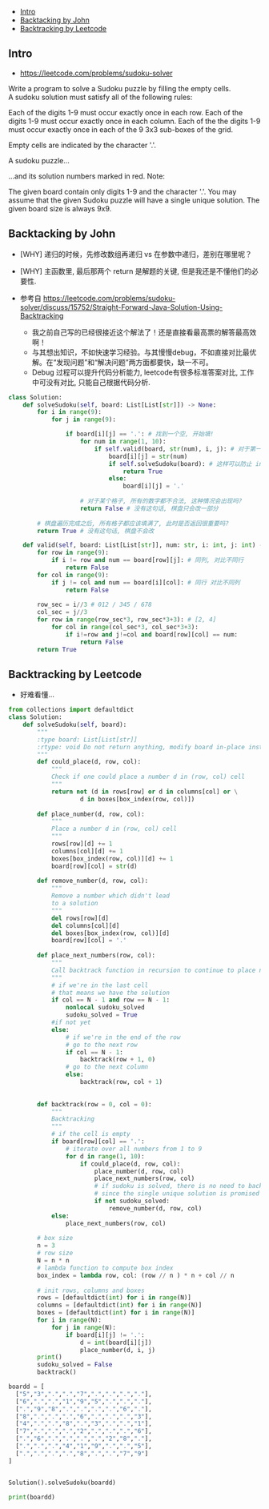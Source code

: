 - [Intro](#intro)
- [Backtacking by John](#backtacking-by-john)
- [Backtracking by Leetcode](#backtracking-by-leetcode)




## Intro

- https://leetcode.com/problems/sudoku-solver

Write a program to solve a Sudoku puzzle by filling the empty cells.
A sudoku solution must satisfy all of the following rules:

Each of the digits 1-9 must occur exactly once in each row.
Each of the digits 1-9 must occur exactly once in each column.
Each of the the digits 1-9 must occur exactly once in each of the 9 3x3 sub-boxes of the grid.

Empty cells are indicated by the character '.'.

A sudoku puzzle...

...and its solution numbers marked in red.
Note:

The given board contain only digits 1-9 and the character '.'.
You may assume that the given Sudoku puzzle will have a single unique solution.
The given board size is always 9x9.






## Backtacking by John


- [WHY] 递归的时候，先修改数组再递归 vs 在参数中递归，差别在哪里呢？
- [WHY] 主函数里, 最后那两个 return 是解题的关键, 但是我还是不懂他们的必要性.

- 参考自 https://leetcode.com/problems/sudoku-solver/discuss/15752/Straight-Forward-Java-Solution-Using-Backtracking
  - 我之前自己写的已经很接近这个解法了！还是直接看最高票的解答最高效啊！
  - 与其想出知识，不如快速学习经验。与其慢慢debug，不如直接对比最优解。在“发现问题”和“解决问题”两方面都要快，缺一不可。
  - Debug 过程可以提升代码分析能力, leetcode有很多标准答案对比, 工作中可没有对比, 只能自己根据代码分析.



```py
class Solution:
    def solveSudoku(self, board: List[List[str]]) -> None:
        for i in range(9):
            for j in range(9):

                if board[i][j] == '.': # 找到一个空, 开始填!
                    for num in range(1, 10):
                        if self.valid(board, str(num), i, j): # 对于第一个".", 除去肯定不valid的, 其余所有的数都试一下.
                            board[i][j] = str(num)
                            if self.solveSudoku(board): # 这样可以防止 invalid 的时候修改 board
                                return True
                            else:
                                board[i][j] = '.'
                    
                    # 对于某个格子, 所有的数字都不合法, 这种情况会出现吗?
                    return False # 没有这句话, 棋盘只会改一部分
        
        # 棋盘遍历完成之后, 所有格子都应该填满了, 此时是否返回很重要吗?
        return True # 没有这句话, 棋盘不会改

    def valid(self, board: List[List[str]], num: str, i: int, j: int) -> bool:
        for row in range(9):
            if i != row and num == board[row][j]: # 同列, 对比不同行
                return False
        for col in range(9):
            if j != col and num == board[i][col]: # 同行 对比不同列
                return False
        
        row_sec = i//3 # 012 / 345 / 678
        col_sec = j//3
        for row in range(row_sec*3, row_sec*3+3): # [2, 4]
            for col in range(col_sec*3, col_sec*3+3):
                if i!=row and j!=col and board[row][col] == num:
                    return False
        return True
```





## Backtracking by Leetcode

- 好难看懂...

```py
from collections import defaultdict
class Solution:
    def solveSudoku(self, board):
        """
        :type board: List[List[str]]
        :rtype: void Do not return anything, modify board in-place instead.
        """
        def could_place(d, row, col):
            """
            Check if one could place a number d in (row, col) cell
            """
            return not (d in rows[row] or d in columns[col] or \
                    d in boxes[box_index(row, col)])
        
        def place_number(d, row, col):
            """
            Place a number d in (row, col) cell
            """
            rows[row][d] += 1
            columns[col][d] += 1
            boxes[box_index(row, col)][d] += 1
            board[row][col] = str(d)
            
        def remove_number(d, row, col):
            """
            Remove a number which didn't lead 
            to a solution
            """
            del rows[row][d]
            del columns[col][d]
            del boxes[box_index(row, col)][d]
            board[row][col] = '.'    
            
        def place_next_numbers(row, col):
            """
            Call backtrack function in recursion to continue to place numbers till the moment we have a solution
            """
            # if we're in the last cell
            # that means we have the solution
            if col == N - 1 and row == N - 1:
                nonlocal sudoku_solved
                sudoku_solved = True
            #if not yet    
            else:
                # if we're in the end of the row
                # go to the next row
                if col == N - 1:
                    backtrack(row + 1, 0)
                # go to the next column
                else:
                    backtrack(row, col + 1)
                
                
        def backtrack(row = 0, col = 0):
            """
            Backtracking
            """
            # if the cell is empty
            if board[row][col] == '.':
                # iterate over all numbers from 1 to 9
                for d in range(1, 10):
                    if could_place(d, row, col):
                        place_number(d, row, col)
                        place_next_numbers(row, col)
                        # if sudoku is solved, there is no need to backtrack
                        # since the single unique solution is promised
                        if not sudoku_solved:
                            remove_number(d, row, col)
            else:
                place_next_numbers(row, col)
                    
        # box size
        n = 3
        # row size
        N = n * n
        # lambda function to compute box index
        box_index = lambda row, col: (row // n ) * n + col // n
        
        # init rows, columns and boxes
        rows = [defaultdict(int) for i in range(N)]
        columns = [defaultdict(int) for i in range(N)]
        boxes = [defaultdict(int) for i in range(N)]
        for i in range(N):
            for j in range(N):
                if board[i][j] != '.': 
                    d = int(board[i][j])
                    place_number(d, i, j)
        print()
        sudoku_solved = False
        backtrack()

boardd = [
  ["5","3",".",".","7",".",".",".","."],
  ["6",".",".","1","9","5",".",".","."],
  [".","9","8",".",".",".",".","6","."],
  ["8",".",".",".","6",".",".",".","3"],
  ["4",".",".","8",".","3",".",".","1"],
  ["7",".",".",".","2",".",".",".","6"],
  [".","6",".",".",".",".","2","8","."],
  [".",".",".","4","1","9",".",".","5"],
  [".",".",".",".","8",".",".","7","9"]
]


Solution().solveSudoku(boardd)

print(boardd)
```














